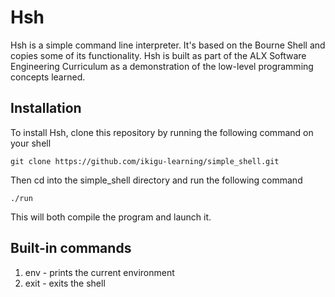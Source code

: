 # Hsh

Hsh is a simple command line interpreter. It's based on the Bourne Shell and copies some of its functionality. Hsh is built as part of the ALX Software Engineering Curriculum as a demonstration of the low-level programming concepts learned.

## Installation

To install Hsh, clone this repository by running the following command on your shell

`git clone https://github.com/ikigu-learning/simple_shell.git`

Then cd into the simple_shell directory and run the following command

`./run`

This will both compile the program and launch it.

## Built-in commands

1. env - prints the current environment
2. exit - exits the shell
